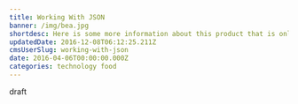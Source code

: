 ```yaml
---
title: Working With JSON
banner: /img/bea.jpg
shortdesc: Here is some more information about this product that is only revealed once clicked on.
updatedDate: 2016-12-08T06:12:25.211Z
cmsUserSlug: working-with-json
date: 2016-04-06T00:00:00.000Z
categories: technology food
---
```


draft